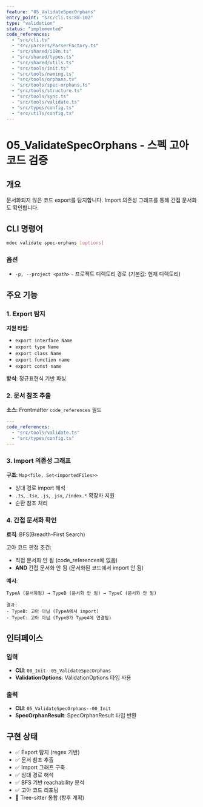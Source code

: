 ```yaml
---
feature: "05_ValidateSpecOrphans"
entry_point: "src/cli.ts:88-102"
type: "validation"
status: "implemented"
code_references:
  - "src/cli.ts"
  - "src/parsers/ParserFactory.ts"
  - "src/shared/i18n.ts"
  - "src/shared/types.ts"
  - "src/shared/utils.ts"
  - "src/tools/init.ts"
  - "src/tools/naming.ts"
  - "src/tools/orphans.ts"
  - "src/tools/spec-orphans.ts"
  - "src/tools/structure.ts"
  - "src/tools/sync.ts"
  - "src/tools/validate.ts"
  - "src/types/config.ts"
  - "src/utils/config.ts"
---
```


# 05_ValidateSpecOrphans - 스펙 고아 코드 검증

## 개요

문서화되지 않은 코드 export를 탐지합니다. Import 의존성 그래프를 통해 간접 문서화도 확인합니다.

## CLI 명령어

```bash
mdoc validate spec-orphans [options]
```

### 옵션

- `-p, --project <path>` - 프로젝트 디렉토리 경로 (기본값: 현재 디렉토리)

## 주요 기능

### 1. Export 탐지

**지원 타입**:
- `export interface Name`
- `export type Name`
- `export class Name`
- `export function name`
- `export const name`

**방식**: 정규표현식 기반 파싱

### 2. 문서 참조 추출

**소스**: Frontmatter `code_references` 필드

```yaml
---
code_references:
  - "src/tools/validate.ts"
  - "src/types/config.ts"
---
```

### 3. Import 의존성 그래프

**구조**: `Map<file, Set<importedFiles>>`

- 상대 경로 import 해석
- `.ts`, `.tsx`, `.js`, `.jsx`, `/index.*` 확장자 지원
- 순환 참조 처리

### 4. 간접 문서화 확인

**로직**: BFS(Breadth-First Search)

고아 코드 판정 조건:
- 직접 문서화 안 됨 (code_references에 없음)
- **AND** 간접 문서화 안 됨 (문서화된 코드에서 import 안 됨)

**예시**:
```
TypeA (문서화됨) → TypeB (문서화 안 됨) → TypeC (문서화 안 됨)

결과:
- TypeB: 고아 아님 (TypeA에서 import)
- TypeC: 고아 아님 (TypeB가 TypeA에 연결됨)
```

## 인터페이스

### 입력

- **CLI**: `00_Init--05_ValidateSpecOrphans`
- **ValidationOptions**: ValidationOptions 타입 사용

### 출력

- **CLI**: `05_ValidateSpecOrphans--00_Init`
- **SpecOrphanResult**: SpecOrphanResult 타입 반환

## 구현 상태

- ✅ Export 탐지 (regex 기반)
- ✅ 문서 참조 추출
- ✅ Import 그래프 구축
- ✅ 상대 경로 해석
- ✅ BFS 기반 reachability 분석
- ✅ 고아 코드 리포팅
- 🔄 Tree-sitter 통합 (향후 계획)
